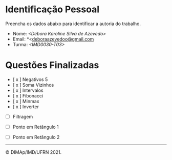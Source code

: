 ﻿# Identificação Pessoal

Preencha os dados abaixo para identificar a autoria do trabalho.

- Nome: *\<Débora Karoline Silva de Azevedo>*
- Email: *\<deboraazevedoo@gmail.com
- Turma: *\<IMD0030-T03>*

# Questões Finalizadas

- [ x ] Negativos 5
- [ x ] Soma Vizinhos
- [ x ] Intervalos
- [ x ] Fibonacci
- [ x ] Minmax
- [ x ] Inverter
- [ ] Filtragem
- [ ] Ponto em Retângulo 1
- [ ] Ponto em Retângulo 2


--------
&copy; DIMAp/IMD/UFRN 2021.
